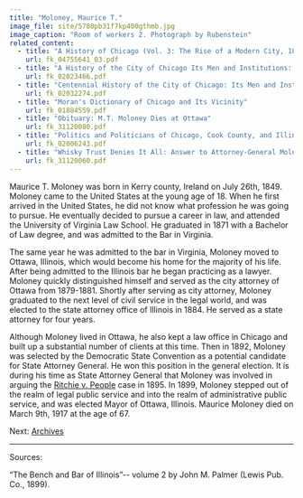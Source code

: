 ```yaml
---
title: "Moloney, Maurice T."
image_file: site/5780pb31f7kp400gthmb.jpg
image_caption: "Room of workers 2. Photograph by Rubenstein"
related_content:
  - title: "A History of Chicago (Vol. 3: The Rise of a Modern City, 1871-1893)"
    url: fk_04755641_03.pdf
  - title: "A History of the City of Chicago Its Men and Institutions: Biographical Sketches of Leading Citizens"
    url: fk_02023466.pdf
  - title: "Centennial History of the City of Chicago: Its Men and Institutions"
    url: fk_02032274.pdf
  - title: "Moran's Dictionary of Chicago and Its Vicinity"
    url: fk_01884559.pdf
  - title: "Obituary: M.T. Moloney Dies at Ottawa"
    url: fk_31120080.pdf
  - title: "Politics and Politicians of Chicago, Cook County, and Illinois 1787-1887"
    url: fk_02006243.pdf
  - title: "Whisky Trust Denies It All: Answer to Attorney-General Moloney's Charges"
    url: fk_31120060.pdf
---
```


Maurice T. Moloney was born in Kerry county, Ireland on July 26th, 1849. Moloney came to the United States at the young age of 18. When he first arrived in the United States, he did not know what profession he was going to pursue. He eventually decided to pursue a career in law, and attended the University of Virginia Law School. He graduated in 1871 with a Bachelor of Law degree, and was admitted to the Bar in Virginia.

The same year he was admitted to the bar in Virginia, Moloney moved to Ottawa, Illinois, which would become his home for the majority of his life. After being admitted to the Illinois bar he began practicing as a lawyer. Moloney quickly distinguished himself and served as the city attorney of Ottawa from 1879-1881. Shortly after serving as city attorney, Moloney graduated to the next level of civil service in the legal world, and was elected to the state attorney office of Illinois in 1884. He served as a state attorney for four years.

Although Moloney lived in Ottawa, he also kept a law office in Chicago and built up a substantial number of clients at this time. Then in 1892, Moloney was selected by the Democratic State Convention as a potential candidate for State Attorney General. He won this position in the general election. It is during his time as State Attorney General that Moloney was involved in arguing the [Ritchie v. People](/legal/court/) case in 1895. In 1899, Moloney stepped out of the realm of legal public service and into the realm of administrative public service, and was elected Mayor of Ottawa, Illinois. Maurice Moloney died on March 9th, 1917 at the age of 67.

Next:  [Archives](/archives)

---
Sources:

“The Bench and Bar of Illinois”-- volume 2 by John M. Palmer (Lewis Pub. Co., 1899).
